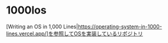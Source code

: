 # 1000los
[Writing an OS in 1,000 Lines|https://operating-system-in-1000-lines.vercel.app/]を参照してOSを実装しているリポジトリ
